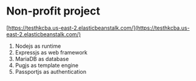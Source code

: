 # Non-profit project
[https://testhkcba.us-east-2.elasticbeanstalk.com/](https://testhkcba.us-east-2.elasticbeanstalk.com/)

1. Nodejs as runtime
1. Expressjs as web framework
1. MariaDB as database
1. Pugjs as template engine
1. Passportjs as authentication
